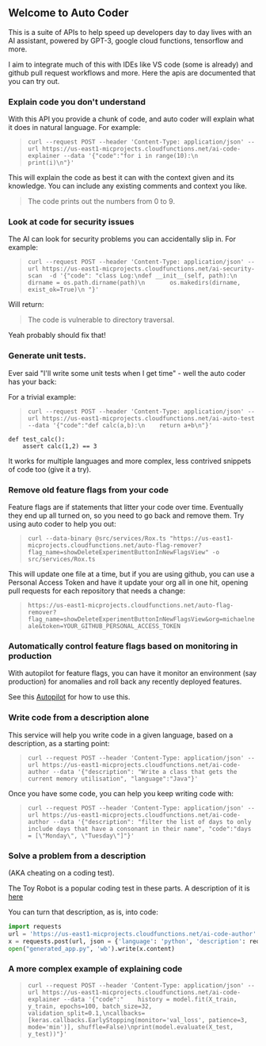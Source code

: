 ## Welcome to Auto Coder

This is a suite of APIs to help speed up developers day to day lives with an AI assistant, powered by GPT-3, google cloud functions, tensorflow and more.

I aim to integrate much of this with IDEs like VS code (some is already) and github pull request workflows and more. 
Here the apis are documented that you can try out.

### Explain code you don't understand

With this API you provide a chunk of code, and auto coder will explain what it does in natural language. For example:

> ```curl --request POST --header 'Content-Type: application/json' --url https://us-east1-micprojects.cloudfunctions.net/ai-code-explainer --data '{"code":"for i in range(10):\n    print(i)\n"}'```

This will explain the code as best it can with the context given and its knowledge. You can include any existing comments and context you like. 

> The code prints out the numbers from 0 to 9.

### Look at code for security issues 

The AI can look for security problems you can accidentally slip in. For example: 

> ```curl --request POST --header 'Content-Type: application/json' --url https://us-east1-micprojects.cloudfunctions.net/ai-security-scan  -d '{"code": "class Log:\ndef __init__(self, path):\n        dirname = os.path.dirname(path)\n       os.makedirs(dirname, exist_ok=True)\n "}'```

Will return: 

>  The code is vulnerable to directory traversal.

Yeah probably should fix that!

### Generate unit tests. 

Ever said "I'll write some unit tests when I get time" - well the auto coder has your back: 

For a trivial example: 

> ```curl --request POST --header 'Content-Type: application/json' --url https://us-east1-micprojects.cloudfunctions.net/ai-auto-test --data '{"code":"def calc(a,b):\n    return a+b\n"}'```

```
def test_calc():
    assert calc(1,2) == 3   
```

It works for multiple languages and more complex, less contrived snippets of code too (give it a try). 


### Remove old feature flags from your code

Feature flags are if statements that litter your code over time. Eventually they end up all turned on, so you need to go back and remove them. 
Try using auto coder to help you out: 

> ```curl --data-binary @src/services/Rox.ts "https://us-east1-micprojects.cloudfunctions.net/auto-flag-remover?flag_name=showDeleteExperimentButtonInNewFlagsView" -o src/services/Rox.ts```

This will update one file at a time, but if you are using github, you can use a Personal Access Token and have it update your org all in one hit, opening pull requests for each repository that needs a change: 

> ```https://us-east1-micprojects.cloudfunctions.net/auto-flag-remover?flag_name=showDeleteExperimentButtonInNewFlagsView&org=michaelneale&token=YOUR_GITHUB_PERSONAL_ACCESS_TOKEN```


### Automatically control feature flags based on monitoring in production

With autopilot for feature flags, you can have it monitor an environment (say production) for anomalies and roll back any recently deployed features. 

See this <a href='https://rollout-autopilot.com/'>Autopilot</a> for how to use this.

### Write code from a description alone

This service will help you write code in a given language, based on a description, as a starting point:

> ```curl --request POST --header 'Content-Type: application/json' --url https://us-east1-micprojects.cloudfunctions.net/ai-code-author --data '{"description": "Write a class that gets the current memory utilisation", "language":"Java"}' ```

Once you have some code, you can help you keep writing code with: 

> ```curl --request POST --header 'Content-Type: application/json' --url https://us-east1-micprojects.cloudfunctions.net/ai-code-author --data '{"description": "filter the list of days to only include days that have a consonant in their name", "code":"days = [\"Monday\", \"Tuesday\"]"}' ```


### Solve a problem from a description

(AKA cheating on a coding test).

The Toy Robot is a popular coding test in these parts. A description of it is <a href='https://gist.githubusercontent.com/michaelneale/ba3a0fcfdf2d86525a2e12e68e36f47e/raw/a91d8df00a658371c7c74a02277df2185fd60cb2/gistfile1.txt'>here</a>

You can turn that description, as is, into code:

```python
import requests
url = 'https://us-east1-micprojects.cloudfunctions.net/ai-code-author'
x = requests.post(url, json = {'language': 'python', 'description': requests.get("https://gist.githubusercontent.com/michaelneale/ba3a0fcfdf2d86525a2e12e68e36f47e/raw/a91d8df00a658371c7c74a02277df2185fd60cb2/gistfile1.txt").content.decode('utf-8')})
open("generated_app.py", 'wb').write(x.content)
```


### A more complex example of explaining code 

> ```curl --request POST --header 'Content-Type: application/json' --url https://us-east1-micprojects.cloudfunctions.net/ai-code-explainer --data '{"code":"    history = model.fit(X_train, y_train, epochs=100, batch_size=32, validation_split=0.1,\ncallbacks=[keras.callbacks.EarlyStopping(monitor='val_loss', patience=3, mode='min')], shuffle=False)\nprint(model.evaluate(X_test, y_test))"}'```
